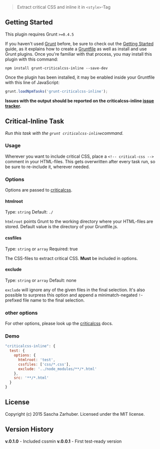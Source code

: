 > Extract critical CSS and inline it in `<style>`-Tag



## Getting Started
This plugin requires Grunt `>=0.4.5`

If you haven't used [Grunt](http://gruntjs.com/) before, be sure to check out the [Getting Started](http://gruntjs.com/getting-started) guide, as it explains how to create a [Gruntfile](http://gruntjs.com/sample-gruntfile) as well as install and use Grunt plugins. Once you're familiar with that process, you may install this plugin with this command:

```shell
npm install grunt-criticalcss-inline --save-dev
```

Once the plugin has been installed, it may be enabled inside your Gruntfile with this line of JavaScript:

```js
grunt.loadNpmTasks('grunt-criticalcss-inline');
```

**Issues with the output should be reported on the criticalcss-inline [issue tracker](https://github.com/saschazar21/grunt-criticalcss-inline/issues).**

## Critical-Inline Task
_Run this task with the `grunt criticalcss-inline`command._

### Usage
Wherever you want to include critical CSS, place a `<!-- critical-css -->` comment in your HTML-files. This gets overwritten after every task run, so be sure to re-include it, wherever needed.

### Options
Options are passed to [criticalcss](https://github.com/filamentgroup/criticalCSS).

#### htmlroot
Type: `string`
Default: `./`

`htmlroot` points Grunt to the working directory where your HTML-files are stored. Default value is the directory of your Gruntfile.js.

#### cssfiles 
Type: `string` or `array`
Required: true

The CSS-files to extract critical CSS. **Must** be included in options.

#### exclude
Type: `string` or `array`
Default: none

`exclude` will ignore any of the given files in the final selection. It's also possible to surpress this option and append a minimatch-negated `!`-prefixed file name to the final selection.

### other options
For other options, please look up the [criticalcss](https://github.com/filamentgroup/criticalCSS) docs.

### Demo

```javascript
"criticalcss-inline": {
  test: {
    options: {
      htmlroot: 'test',
      cssfiles: ['css/*.css'],
      exclude: '../node_modules/**/*.html'
    },
    src: '**/*.html'
  }
}
```

## License
Copyright (c) 2015 Sascha Zarhuber. Licensed under the MIT license.

## Version History
**v.0.1.0** - Included cssmin
**v.0.0.1** - First test-ready version